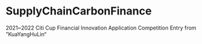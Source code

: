 # SupplyChainCarbonFinance
2021~2022 Citi Cup Financial Innovation Application Competition Entry from ”KuaYangHuLin“
